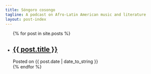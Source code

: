 ```yaml
---
title: Sóngoro cosongo
tagline: A podcast on Afro-Latin American music and literature
layout: post-index
---
```

<ul>
  {% for post in site.posts %}
    <li>
      <h2><a href="{{ post.url }}">{{ post.title }}</a></h2>
      <div class="ficha-metadata">
          Posted on <span class="metadata-input">{{ post.date | date_to_string }}</span><!-- here we will add tags that organize blog posts by content-->        
      </div>
    </li>
  {% endfor %}
</ul>